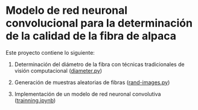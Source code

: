 # Modelo de red neuronal convolucional para la determinación de la calidad de la fibra de alpaca

Este proyecto contiene lo siguiente:

1. Determinación del diámetro de la fibra con técnicas tradicionales de visión computacional ([diameter.py](/diametro.ipynb))

2. Generación de muestras aleatorias de fibras ([rand-images.py](/rand-images.py))

3. Implementación de un modelo de red neuronal convolutiva ([trainning.ipynb](/trainning.ipynb))
